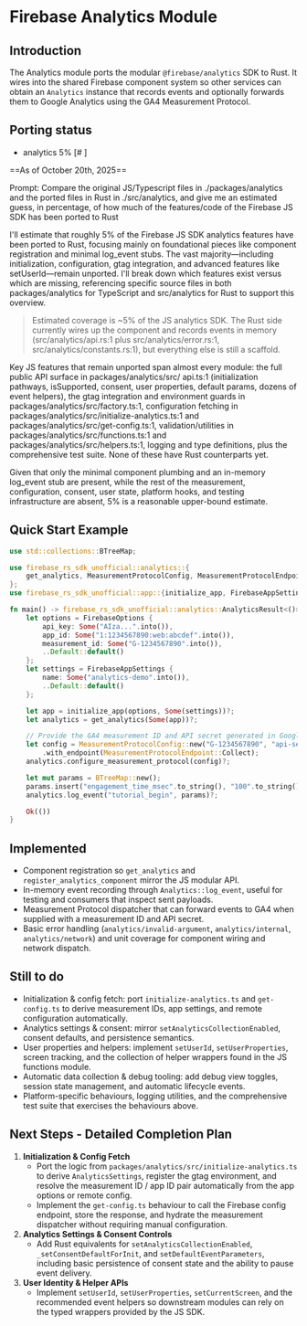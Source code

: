 # Firebase Analytics Module

## Introduction

The Analytics module ports the modular `@firebase/analytics` SDK to Rust. It wires into the shared Firebase component
system so other services can obtain an `Analytics` instance that records events and optionally forwards them to Google
Analytics using the GA4 Measurement Protocol.


## Porting status

- analytics 5% \[#          \]

==As of October 20th, 2025==

Prompt: Compare the original JS/Typescript files in ./packages/analytics and the ported files in Rust in ./src/analytics, and give me an estimated guess, in percentage, of how much of the features/code of the Firebase JS SDK has been ported to Rust

I'll estimate that roughly 5% of the Firebase JS SDK analytics features have been ported to Rust, focusing mainly
  on foundational pieces like component registration and minimal log_event stubs. The vast majority—including
  initialization, configuration, gtag integration, and advanced features like setUserId—remain unported. I'll break
  down which features exist versus which are missing, referencing specific source files in both packages/analytics for
  TypeScript and src/analytics for Rust to support this overview.

> Estimated coverage is ~5% of the JS analytics SDK. The Rust side currently wires up the component and records events
  in memory (src/analytics/api.rs:1 plus src/analytics/error.rs:1, src/analytics/constants.rs:1), but everything else is
  still a scaffold.

Key JS features that remain unported span almost every module: the full public API surface in packages/analytics/src/
  api.ts:1 (initialization pathways, isSupported, consent, user properties, default params, dozens of event helpers),
  the gtag integration and environment guards in packages/analytics/src/factory.ts:1, configuration fetching in
  packages/analytics/src/initialize-analytics.ts:1 and packages/analytics/src/get-config.ts:1, validation/utilities in
  packages/analytics/src/functions.ts:1 and packages/analytics/src/helpers.ts:1, logging and type definitions, plus the
  comprehensive test suite. None of these have Rust counterparts yet.

Given that only the minimal component plumbing and an in-memory log_event stub are present, while the rest of the
  measurement, configuration, consent, user state, platform hooks, and testing infrastructure are absent, 5% is a
  reasonable upper-bound estimate.



## Quick Start Example

```rust
use std::collections::BTreeMap;

use firebase_rs_sdk_unofficial::analytics::{
    get_analytics, MeasurementProtocolConfig, MeasurementProtocolEndpoint,
};
use firebase_rs_sdk_unofficial::app::{initialize_app, FirebaseAppSettings, FirebaseOptions};

fn main() -> firebase_rs_sdk_unofficial::analytics::AnalyticsResult<()> {
    let options = FirebaseOptions {
        api_key: Some("AIza...".into()),
        app_id: Some("1:1234567890:web:abcdef".into()),
        measurement_id: Some("G-1234567890".into()),
        ..Default::default()
    };
    let settings = FirebaseAppSettings {
        name: Some("analytics-demo".into()),
        ..Default::default()
    };

    let app = initialize_app(options, Some(settings))?;
    let analytics = get_analytics(Some(app))?;

    // Provide the GA4 measurement ID and API secret generated in Google Analytics.
    let config = MeasurementProtocolConfig::new("G-1234567890", "api-secret")
        .with_endpoint(MeasurementProtocolEndpoint::Collect);
    analytics.configure_measurement_protocol(config)?;

    let mut params = BTreeMap::new();
    params.insert("engagement_time_msec".to_string(), "100".to_string());
    analytics.log_event("tutorial_begin", params)?;

    Ok(())
}
```

## Implemented

- Component registration so `get_analytics` and `register_analytics_component` mirror the JS modular API.
- In-memory event recording through `Analytics::log_event`, useful for testing and consumers that inspect sent payloads.
- Measurement Protocol dispatcher that can forward events to GA4 when supplied with a measurement ID and API secret.
- Basic error handling (`analytics/invalid-argument`, `analytics/internal`, `analytics/network`) and unit coverage for
  component wiring and network dispatch.

## Still to do

- Initialization & config fetch: port `initialize-analytics.ts` and `get-config.ts` to derive measurement IDs,
  app settings, and remote configuration automatically.
- Analytics settings & consent: mirror `setAnalyticsCollectionEnabled`, consent defaults, and persistence semantics.
- User properties and helpers: implement `setUserId`, `setUserProperties`, screen tracking, and the collection of
  helper wrappers found in the JS functions module.
- Automatic data collection & debug tooling: add debug view toggles, session state management, and automatic lifecycle
  events.
- Platform-specific behaviours, logging utilities, and the comprehensive test suite that exercises the behaviours
  above.

## Next Steps - Detailed Completion Plan

1. **Initialization & Config Fetch**
   - Port the logic from `packages/analytics/src/initialize-analytics.ts` to derive `AnalyticsSettings`, register the
     gtag environment, and resolve the measurement ID / app ID pair automatically from the app options or remote config.
   - Implement the `get-config.ts` behaviour to call the Firebase config endpoint, store the response, and hydrate the
     measurement dispatcher without requiring manual configuration.
2. **Analytics Settings & Consent Controls**
   - Add Rust equivalents for `setAnalyticsCollectionEnabled`, `_setConsentDefaultForInit`, and
     `setDefaultEventParameters`, including basic persistence of consent state and the ability to pause event delivery.
3. **User Identity & Helper APIs**
   - Implement `setUserId`, `setUserProperties`, `setCurrentScreen`, and the recommended event helpers so downstream
     modules can rely on the typed wrappers provided by the JS SDK.
